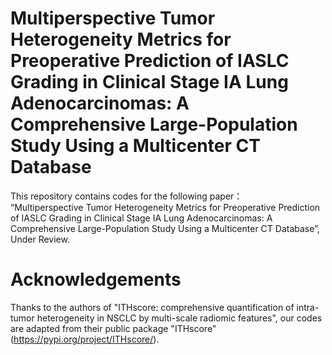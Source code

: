# Multiperspective Tumor Heterogeneity Metrics for Preoperative Prediction of IASLC Grading in Clinical Stage IA Lung Adenocarcinomas: A Comprehensive Large-Population Study Using a Multicenter CT Database

This repository contains codes for the following paper：  
“Multiperspective Tumor Heterogeneity Metrics for Preoperative Prediction of IASLC Grading in Clinical Stage IA Lung Adenocarcinomas: A Comprehensive Large-Population Study Using a Multicenter CT Database”, Under Review.

# Acknowledgements  
Thanks to the authors of "ITHscore: comprehensive quantification of intra-tumor heterogeneity in NSCLC by multi-scale radiomic features", our codes are adapted from their public package "ITHscore"  (https://pypi.org/project/ITHscore/).
